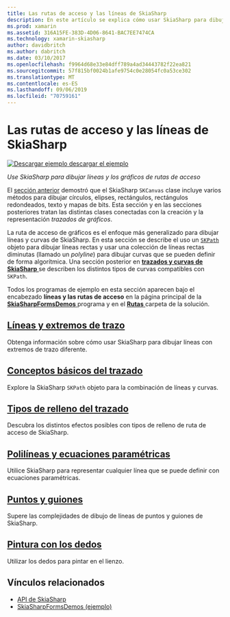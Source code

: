 ```yaml
---
title: Las rutas de acceso y las líneas de SkiaSharp
description: En este artículo se explica cómo usar SkiaSharp para dibujar líneas y trazados de gráficos en las aplicaciones de Xamarin.Forms y esto se muestra con código de ejemplo.
ms.prod: xamarin
ms.assetid: 316A15FE-383D-4D06-8641-BAC7EE7474CA
ms.technology: xamarin-skiasharp
author: davidbritch
ms.author: dabritch
ms.date: 03/10/2017
ms.openlocfilehash: f9964d68e33e84dff789a4ad34443782f22ea821
ms.sourcegitcommit: 57f815bf0024b1afe9754c0e28054fc0a53ce302
ms.translationtype: MT
ms.contentlocale: es-ES
ms.lasthandoff: 09/06/2019
ms.locfileid: "70759161"
---
```

# <a name="skiasharp-lines-and-paths"></a>Las rutas de acceso y las líneas de SkiaSharp

[![Descargar ejemplo](~/media/shared/download.png) descargar el ejemplo](https://docs.microsoft.com/samples/xamarin/xamarin-forms-samples/skiasharpforms-demos)

_Use SkiaSharp para dibujar líneas y los gráficos de rutas de acceso_

El [sección anterior](~/xamarin-forms/user-interface/graphics/skiasharp/basics/index.md) demostró que el SkiaSharp `SKCanvas` clase incluye varios métodos para dibujar círculos, elipses, rectángulos, rectángulos redondeados, texto y mapas de bits. Esta sección y en las secciones posteriores tratan las distintas clases conectadas con la creación y la representación *trazados de gráficos*.

La ruta de acceso de gráficos es el enfoque más generalizado para dibujar líneas y curvas de SkiaSharp. En esta sección se describe el uso un [ `SKPath` ](xref:SkiaSharp.SKPath) objeto para dibujar líneas rectas y usar una colección de líneas rectas diminutas (llamado un *polyline*) para dibujar curvas que se pueden definir de forma algorítmica. Una sección posterior en [ **trazados y curvas de SkiaSharp** ](../curves/index.md) se describen los distintos tipos de curvas compatibles con `SKPath`.

Todos los programas de ejemplo en esta sección aparecen bajo el encabezado **líneas y las rutas de acceso** en la página principal de la [ **SkiaSharpFormsDemos** ](https://docs.microsoft.com/samples/xamarin/xamarin-forms-samples/skiasharpforms-demos) programa y en el [ **Rutas** ](https://github.com/xamarin/xamarin-forms-samples/tree/master/SkiaSharpForms/Demos/Demos/SkiaSharpFormsDemos/Paths) carpeta de la solución.

## <a name="lines-and-stroke-capslinesmd"></a>[Líneas y extremos de trazo](lines.md)

Obtenga información sobre cómo usar SkiaSharp para dibujar líneas con extremos de trazo diferente.

## <a name="path-basicspathsmd"></a>[Conceptos básicos del trazado](paths.md)

Explore la SkiaSharp `SKPath` objeto para la combinación de líneas y curvas.

## <a name="the-path-fill-typesfill-typesmd"></a>[Tipos de relleno del trazado](fill-types.md)

Descubra los distintos efectos posibles con tipos de relleno de ruta de acceso de SkiaSharp.

## <a name="polylines-and-parametric-equationspolylinesmd"></a>[Polilíneas y ecuaciones paramétricas](polylines.md)

Utilice SkiaSharp para representar cualquier línea que se puede definir con ecuaciones paramétricas.

## <a name="dots-and-dashesdotsmd"></a>[Puntos y guiones](dots.md)

Supere las complejidades de dibujo de líneas de puntos y guiones de SkiaSharp.

## <a name="finger-paintingfinger-paintmd"></a>[Pintura con los dedos](finger-paint.md)

Utilizar los dedos para pintar en el lienzo.

## <a name="related-links"></a>Vínculos relacionados

- [API de SkiaSharp](https://docs.microsoft.com/dotnet/api/skiasharp)
- [SkiaSharpFormsDemos (ejemplo)](https://docs.microsoft.com/samples/xamarin/xamarin-forms-samples/skiasharpforms-demos)
